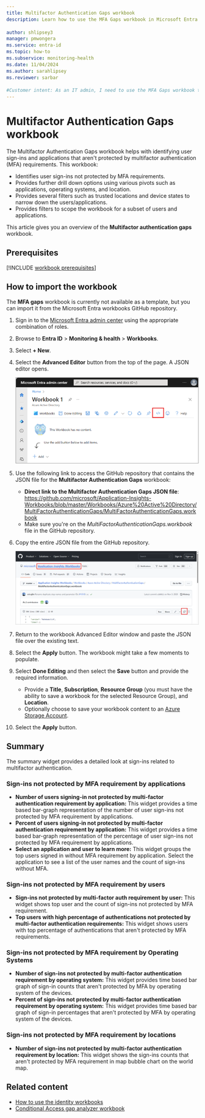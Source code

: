 ```yaml
---
title: Multifactor Authentication Gaps workbook
description: Learn how to use the MFA Gaps workbook in Microsoft Entra ID to identify apps and users who aren't protected by MFA.

author: shlipsey3
manager: pmwongera
ms.service: entra-id
ms.topic: how-to
ms.subservice: monitoring-health
ms.date: 11/04/2024
ms.author: sarahlipsey
ms.reviewer: sarbar

#Customer intent: As an IT admin, I need to use the MFA Gaps workbook to identify apps and users who aren't protected by MFA so I can ensure that my MFA policies are working as expected.
---
```


# Multifactor Authentication Gaps workbook

The Multifactor Authentication Gaps workbook helps with identifying user sign-ins and applications that aren't protected by multifactor authentication (MFA) requirements. This workbook:
* Identifies user sign-ins not protected by MFA requirements.
* Provides further drill down options using various pivots such as applications, operating systems, and location.
* Provides several filters such as trusted locations and device states to narrow down the users/applications. 
* Provides filters to scope the workbook for a subset of users and applications.

This article gives you an overview of the **Multifactor authentication gaps** workbook.

## Prerequisites

[!INCLUDE [workbook prerequisites](../../includes/workbook-prerequisites.md)]

## How to import the workbook

The **MFA gaps** workbook is currently not available as a template, but you can import it from the Microsoft Entra workbooks GitHub repository.

1. Sign in to the [Microsoft Entra admin center](https://entra.microsoft.com) using the appropriate combination of roles.
1. Browse to **Entra ID** > **Monitoring & health** > **Workbooks**.
1. Select **+ New**.
1. Select the **Advanced Editor** button from the top of the page. A JSON editor opens.

    ![Screenshot of the Advanced Editor button on the new workbook page.](./media/workbook-mfa-gaps/advanced-editor-button.png)

1. Use the following link to access the GitHub repository that contains the JSON file for the **Multifactor Authentication Gaps** workbook:
    - **Direct link to the Multifactor Authentication Gaps JSON file**: https://github.com/microsoft/Application-Insights-Workbooks/blob/master/Workbooks/Azure%20Active%20Directory/MultiFactorAuthenticationGaps/MultiFactorAuthenticationGaps.workbook
    - Make sure you're on the *MultiFactorAuthenticationGaps.workbook* file in the GitHub repository.

1. Copy the entire JSON file from the GitHub repository.

    ![Screenshot of the GitHub repository with the breadcrumbs and copy file button highlighted.](./media/workbook-mfa-gaps/github-repository.png)

1. Return to the workbook Advanced Editor window and paste the JSON file over the existing text.
1. Select the **Apply** button. The workbook might take a few moments to populate.
1. Select **Done Editing** and then select the **Save** button and provide the required information.
    - Provide a **Title**, **Subscription**, **Resource Group** (you must have the ability to save a workbook for the selected Resource Group), and **Location**.
    - Optionally choose to save your workbook content to an [Azure Storage Account](/azure/azure-monitor/visualize/workbooks-bring-your-own-storage).
1. Select the **Apply** button.

## Summary
The summary widget provides a detailed look at sign-ins related to multifactor authentication.

### Sign-ins not protected by MFA requirement by applications

* **Number of users signing-in not protected by multi-factor authentication requirement by application:** This widget provides a time based bar-graph representation of the number of user sign-ins not protected by MFA requirement by applications.
* **Percent of users signing-in not protected by multi-factor authentication requirement by application:** This widget provides a time based bar-graph representation of the percentage of user sign-ins not protected by MFA requirement by applications.
* **Select an application and user to learn more:** This widget groups the top users signed in without MFA requirement by application. Select the application to see a list of the user names and the count of sign-ins without MFA.

### Sign-ins not protected by MFA requirement by users
* **Sign-ins not protected by multi-factor auth requirement by user:** This widget shows top user and the count of sign-ins not protected by MFA requirement.
* **Top users with high percentage of authentications not protected by multi-factor authentication requirements:** This widget shows users with top percentage of authentications that aren't protected by MFA requirements.

### Sign-ins not protected by MFA requirement by Operating Systems
* **Number of sign-ins not protected by multi-factor authentication requirement by operating system:** This widget provides time based bar graph of sign-in counts that aren't protected by MFA by operating system of the devices.
* **Percent of sign-ins not protected by multi-factor authentication requirement by operating system:** This widget provides time based bar graph of sign-in percentages that aren't protected by MFA by operating system of the devices.

### Sign-ins not protected by MFA requirement by locations
* **Number of sign-ins not protected by multi-factor authentication requirement by location:** This widget shows the sign-ins counts that aren't protected by MFA requirement in map bubble chart on the world map.

## Related content

- [How to use the identity workbooks](howto-use-workbooks.md)
- [Conditional Access gap analyzer workbook](workbook-conditional-access-gap-analyzer.md)